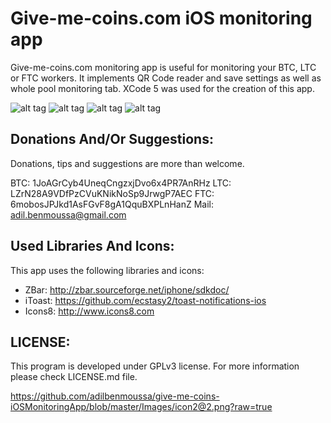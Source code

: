 Give-me-coins.com iOS monitoring app
================================

Give-me-coins.com monitoring app is useful for monitoring your BTC, LTC or FTC workers. It implements QR Code reader and save settings as well as whole pool monitoring tab.
XCode 5 was used for the creation of this app.

![alt tag](https://github.com/adilbenmoussa/give-me-coins-iOSMonitoringApp/blob/master/Images/icon1@2.png?raw=true)
![alt tag](https://github.com/adilbenmoussa/give-me-coins-iOSMonitoringApp/blob/master/Images/icon2@2.png?raw=true)
![alt tag](https://github.com/adilbenmoussa/give-me-coins-iOSMonitoringApp/blob/master/Images/icon3@2.png?raw=true)
![alt tag](https://github.com/adilbenmoussa/give-me-coins-iOSMonitoringApp/blob/master/Images/icon4@2.png?raw=true)

Donations And/Or Suggestions:
-------------------------
Donations, tips and suggestions are more than welcome.

BTC: 1JoAGrCyb4UneqCngzxjDvo6x4PR7AnRHz
LTC: LZrN28A9VDfPzCVuKNikNoSp9JrwgP7AEC
FTC: 6mobosJPJkd1AsFGvF8gA1QquBXPLnHanZ
Mail: adil.benmoussa@gmail.com
 

Used Libraries And Icons:
-------------------------
This app uses the following libraries and icons:
- ZBar: http://zbar.sourceforge.net/iphone/sdkdoc/
- iToast: https://github.com/ecstasy2/toast-notifications-ios
- Icons8: http://www.icons8.com

LICENSE: 
-------------------------
This program is developed under GPLv3 license. For more information
please check LICENSE.md file.


https://github.com/adilbenmoussa/give-me-coins-iOSMonitoringApp/blob/master/Images/icon2@2.png?raw=true

